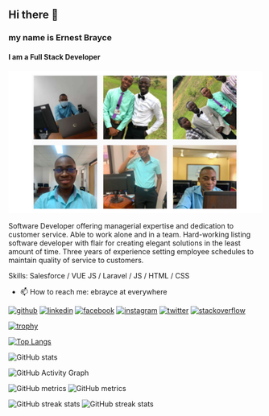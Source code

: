 ## Hi there 👋
### my name is Ernest Brayce
#### I am a Full Stack Developer
![I am Full Stack Developer](https://raw.githubusercontent.com/ebrayce/ebrayce/main/img/banner.png)

Software Developer offering managerial expertise and dedication to customer service. Able to work alone and in a team. Hard-working listing software developer with flair for creating elegant solutions in the least amount of time. Three years of experience setting employee schedules to maintain quality of service to customers.

Skills: Salesforce / VUE JS / Laravel / JS / HTML / CSS

- 📫 How to reach me: ebrayce at everywhere


[<img src='https://cdn.jsdelivr.net/npm/simple-icons@3.0.1/icons/github.svg' alt='github' height='40'>](https://github.com/ebrayce)  [<img src='https://cdn.jsdelivr.net/npm/simple-icons@3.0.1/icons/linkedin.svg' alt='linkedin' height='40'>](https://www.linkedin.com/in/ebrayce/)  [<img src='https://cdn.jsdelivr.net/npm/simple-icons@3.0.1/icons/facebook.svg' alt='facebook' height='40'>](https://www.facebook.com/brayce.ernest)  [<img src='https://cdn.jsdelivr.net/npm/simple-icons@3.0.1/icons/instagram.svg' alt='instagram' height='40'>](https://www.instagram.com/kofibrayce/)  [<img src='https://cdn.jsdelivr.net/npm/simple-icons@3.0.1/icons/twitter.svg' alt='twitter' height='40'>](https://twitter.com/ebrayce)  [<img src='https://cdn.jsdelivr.net/npm/simple-icons@3.0.1/icons/stackoverflow.svg' alt='stackoverflow' height='40'>](https://stackoverflow.com/users/9712543)

[![trophy](https://github-profile-trophy.vercel.app/?username=ebrayce)](https://github.com/ryo-ma/github-profile-trophy)

[![Top Langs](https://github-readme-stats.vercel.app/api/top-langs/?username=ebrayce)](https://github.com/anuraghazra/github-readme-stats)

![GitHub stats](https://github-readme-stats.vercel.app/api?username=ebrayce&show_icons=true)


![GitHub Activity Graph](https://activity-graph.herokuapp.com/graph?username=ebrayce)

![GitHub metrics](https://metrics.lecoq.io/ebrayce)
![GitHub metrics](https://metrics.lecoq.io/ernestbrayce)

![GitHub streak stats](https://github-readme-streak-stats.herokuapp.com/?user=ebrayce)
![GitHub streak stats](https://github-readme-streak-stats.herokuapp.com/?user=ernestbrayce)

